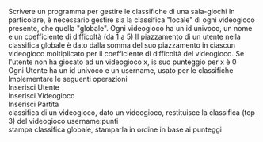Scrivere un programma per gestire le classifiche di una sala-giochi
In particolare, è necessario gestire sia la classifica "locale" di ogni videogioco presente, che quella "globale".
Ogni videogioco ha un id univoco, un nome e un coefficiente di difficoltà (da 1 a 5)
Il piazzamento di un utente nella classifica globale è dato dalla somma del suo piazzamento in ciascun videogioco moltiplicato per il coefficiente di difficoltà del videogioco.
Se l'utente non ha giocato ad un videogioco x, is suo punteggio per x è 0
<br>Ogni Utente ha un id univoco e un username, usato per le classifiche
<br>Implementare le seguenti operazioni
<br>Inserisci Utente
<br>Inserisci Videogioco
<br>Inserisci Partita
<br>classifica di un videogioco, dato un videogioco, restituisce la classifica (top 3) del videogioco username:punti
<br>stampa classifica globale, stamparla in ordine in base ai punteggi

